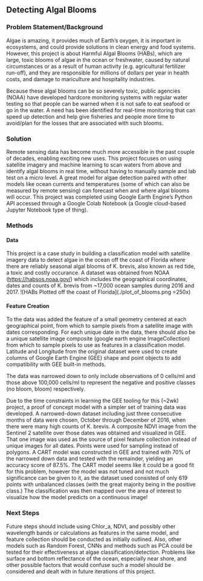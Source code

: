 ## Detecting Algal Blooms 
### Problem Statement/Background
Algae is amazing, it provides much of Earth’s oxygen, it is important in ecosystems, and could provide solutions in clean energy and food systems. However, this project is about Harmful Algal Blooms (HABs), which are large, toxic blooms of algae in the ocean or freshwater, caused by natural circumstances or as a result of human activity (e.g. agricultural fertilizer run-off), and they are responsible for millions of dollars per year in health costs, and damage to mariculture and hospitality industries. 

Because these algal blooms can be so severely toxic, public agencies (NOAA) have developed hardcore monitoring systems with regular water testing so that people can be warned when it is not safe to eat seafood or go in the water. A need has been identified for real-time monitoring that can speed up detection and help give fisheries and people more time to avoid/plan for the losses that are associated with such blooms.

### Solution
Remote sensing data has become much more accessible in the past couple of decades, enabling exciting new uses. This project focuses on using satellite imagery and machine learning to scan waters from above and identify algal blooms in real time, without having to manually sample and lab test on a micro level. A great model for algae detection paired with other models like ocean currents and temperatures (some of which can also be measured by remote sensing) can forecast when and where algal blooms will occur. This project was completed using Google Earth Engine’s Python API accessed through a Google Colab Notebook (a Google cloud-based Jupyter Notebook type of thing).

### Methods
#### Data
This project is a case study in building a classification model with satellite imagery data to detect algae in the ocean off the coast of Florida where there are reliably seasonal algal blooms of K. brevis, also known as red tide, a toxic and costly occurance.  A dataset was obtained from NOAA (https://habsos.noaa.gov/) which includes the geographical coordinates, dates and counts of K. brevis from ~17,000 ocean samples during 2016 and 2017.
![HABs Plotted off the coast of Florida](./plot_of_blooms.png =250x)
#### Feature Creation
To the data was added the feature of a small geometry centered at each geographical point, from which to sample pixels from a satellite image with dates corresponding. For each unique date in the data, there should also be a unique satellite image composite (google earth engine ImageCollection) from which to sample pixels to use as features in a classification model. Latitude and Longitude from the original dataset were used to create columns of Google Earth Engine (GEE) shape and point objects to add compatibility with GEE built-in methods.

The data was narrowed down to only include observations of 0 cells/ml and those above 100,000 cells/ml to represent the negative and positive classes (no bloom, bloom) respectively.

Due to the time constraints in learning the GEE tooling for this (~2wk) project, a proof of concept model with a simpler set of training data was developed. A narrowed-down dataset including just three consecutive months of data were chosen, October through December of 2016, when there were many high counts of K. brevis. A composite NDVI image from the Sentinel 2 satellite over those dates was obtained and visualized in GEE. That one image was used as the source of pixel feature collection instead of unique images for all dates. Points were used for sampling instead of polygons. A CART model was constructed in GEE and trained with 70% of the narrowed down data and tested with the remainder, yielding an accuracy score of 87.5%. The CART model seems like it could be a good fit for this problem, however the model was not tuned and not much significance can be given to it, as the dataset used consisted of only 619 points with unbalanced classes (with the great majority being in the positive class.) The classification was then mapped over the area of interest to visualize how the model predicts on a continuous image!
### Next Steps
Future steps should include using Chlor_a, NDVI, and possibly other wavelength bands or calculations as features in the same model, and feature collection should be conducted as initially outlined. Also, other models such as Random Forest, CNNs and methods such as PCA could be tested for their effectiveness at algae classification/detection. Problems like surface and bottom reflectance of the ocean, especially near shore, and other possible factors that would confuse such a model should be considered and dealt with in future iterations of this project.

